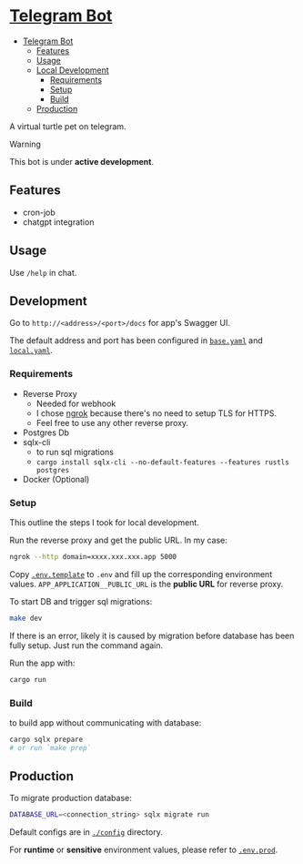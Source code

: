 # [Telegram Bot](https://t.me/baldyturtlebot)

<!--toc:start-->
- [Telegram Bot](#telegram-bot)
  - [Features](#features)
  - [Usage](#usage)
  - [Local Development](#local-development)
    - [Requirements](#requirements)
    - [Setup](#setup)
    - [Build](#build)
  - [Production](#production)
<!--toc:end-->

A virtual turtle pet on telegram.

> [!WARNING]
> This bot is under **active development**.

## Features

- cron-job
- chatgpt integration

## Usage

Use `/help` in chat.

## Development

Go to `http://<address>/<port>/docs` for app's Swagger UI.

The default address and port has been configured in [`base.yaml`](./config/base.yaml)
and [`local.yaml`](./config/local.yaml).

### Requirements

- Reverse Proxy
  - Needed for webhook
  - I chose [ngrok](https://ngrok.com/) because there's no need to
  setup TLS for HTTPS.
  - Feel free to use any other reverse proxy.
- Postgres Db
- sqlx-cli
  - to run sql migrations
  - `cargo install sqlx-cli --no-default-features --features rustls postgres`
- Docker (Optional)

### Setup

This outline the steps I took for local development.

Run the reverse proxy and get the public URL.
In my case:

```sh
ngrok --http domain=xxxx.xxx.xxx.app 5000
```

Copy [`.env.template`](./.env.template) to `.env` and fill up the corresponding environment values.
`APP_APPLICATION__PUBLIC_URL` is the **public URL** for reverse proxy.

To start DB and trigger sql migrations:

```sh
make dev
```

If there is an error, likely it is caused by migration before database has been
fully setup. Just run the command again.

Run the app with:

```sh
cargo run
```

### Build

to build app without communicating with database:

```sh
cargo sqlx prepare
# or run `make prep`
```

## Production

To migrate production database:

```sh
DATABASE_URL=<connection_string> sqlx migrate run
```

Default configs are in [`./config`](./config) directory.

For **runtime** or **sensitive** environment values, please refer to [`.env.prod`](./.env.prod).
